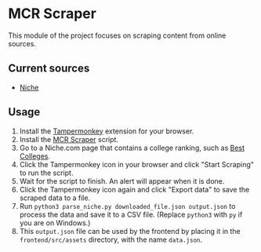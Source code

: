 # MCR Scraper

This module of the project focuses on scraping content from online sources.

## Current sources

- [Niche](https://niche.com)

## Usage

1. Install the [Tampermonkey](https://www.tampermonkey.net/) extension for your browser.
2. Install the [MCR Scraper](./scrape.user.js) script.
3. Go to a Niche.com page that contains a college ranking, such as [Best Colleges](https://www.niche.com/colleges/search/best-colleges/).
4. Click the Tampermonkey icon in your browser and click "Start Scraping" to run the script.
5. Wait for the script to finish. An alert will appear when it is done.
6. Click the Tampermonkey icon again and click "Export data" to save the scraped data to a file.
7. Run `python3 parse_niche.py downloaded_file.json output.json` to process the data and save it to a CSV file. (Replace `python3` with `py` if you are on Windows.)
8. This `output.json` file can be used by the frontend by placing it in the `frontend/src/assets` directory, with the name `data.json`.
